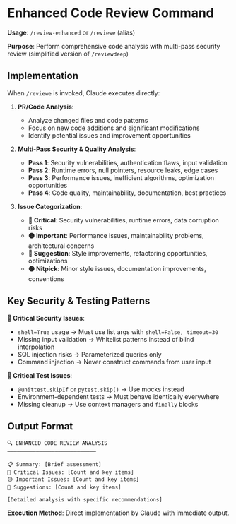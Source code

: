 # Enhanced Code Review Command

**Usage**: `/review-enhanced` or `/reviewe` (alias)

**Purpose**: Perform comprehensive code analysis with multi-pass security review (simplified version of `/reviewdeep`)

## Implementation

When `/reviewe` is invoked, Claude executes directly:

1. **PR/Code Analysis**: 
   - Analyze changed files and code patterns
   - Focus on new code additions and significant modifications
   - Identify potential issues and improvement opportunities

2. **Multi-Pass Security & Quality Analysis**:
   - **Pass 1**: Security vulnerabilities, authentication flaws, input validation
   - **Pass 2**: Runtime errors, null pointers, resource leaks, edge cases  
   - **Pass 3**: Performance issues, inefficient algorithms, optimization opportunities
   - **Pass 4**: Code quality, maintainability, documentation, best practices

3. **Issue Categorization**:
   - **🔴 Critical**: Security vulnerabilities, runtime errors, data corruption risks
   - **🟡 Important**: Performance issues, maintainability problems, architectural concerns  
   - **🔵 Suggestion**: Style improvements, refactoring opportunities, optimizations
   - **🟢 Nitpick**: Minor style issues, documentation improvements, conventions

## Key Security & Testing Patterns

**🚨 Critical Security Issues**:
- `shell=True` usage → Must use list args with `shell=False, timeout=30`
- Missing input validation → Whitelist patterns instead of blind interpolation
- SQL injection risks → Parameterized queries only
- Command injection → Never construct commands from user input

**🚨 Critical Test Issues**:  
- `@unittest.skipIf` or `pytest.skip()` → Use mocks instead
- Environment-dependent tests → Must behave identically everywhere
- Missing cleanup → Use context managers and `finally` blocks

## Output Format

```
🔍 ENHANCED CODE REVIEW ANALYSIS
━━━━━━━━━━━━━━━━━━━━━━━━━━━━

📋 Summary: [Brief assessment]
🔴 Critical Issues: [Count and key items]
🟡 Important Issues: [Count and key items] 
🔵 Suggestions: [Count and key items]

[Detailed analysis with specific recommendations]
```

**Execution Method**: Direct implementation by Claude with immediate output.